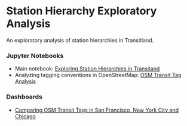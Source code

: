 # Station Hierarchy Exploratory Analysis
An exploratory analysis of station hierarchies in Transitland.

### Jupyter Notebooks
- Main notebook: [Exploring Station Hierarchies in Transitand](http://nbviewer.jupyter.org/github/transitland/station-hierarchy-exploratory-analysis/blob/master/notebooks/Station_Hierarchies.ipynb)
- Analyzing tagging conventions in OpenStreetMap: [OSM Transit Tag Analysis](http://nbviewer.jupyter.org/github/transitland/station-hierarchy-exploratory-analysis/blob/master/notebooks/OSM_Transit_Tag_Analysis.ipynb)

### Dashboards
- [Comparing OSM Transit Tags in San Francisco, New York City and Chicago](https://transitland.github.io/station-hierarchy-exploratory-analysis/html/OSM_tag_comparison.html)
